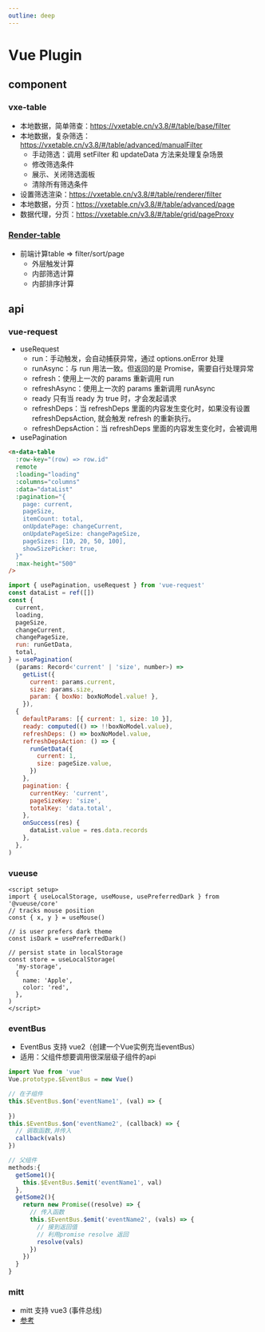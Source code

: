 ```yaml
---
outline: deep
---
```

# Vue Plugin
## component
### vxe-table
- 本地数据，简单筛查：https://vxetable.cn/v3.8/#/table/base/filter
- 本地数据，复杂筛选：https://vxetable.cn/v3.8/#/table/advanced/manualFilter
  - 手动筛选：调用 setFilter 和 updateData 方法来处理复杂场景
  - 修改筛选条件
  - 展示、关闭筛选面板
  - 清除所有筛选条件
- 设置筛选渲染：https://vxetable.cn/v3.8/#/table/renderer/filter
- 本地数据，分页：https://vxetable.cn/v3.8/#/table/advanced/page
- 数据代理，分页：https://vxetable.cn/v3.8/#/table/grid/pageProxy

### [Render-table](./render-table/index.md)
- 前端计算table => filter/sort/page
  - 外层触发计算
  - 内部筛选计算
  - 内部排序计算
## api
### vue-request
- useRequest
  - run：手动触发，会自动捕获异常，通过 options.onError 处理
  - runAsync：与 run 用法一致。但返回的是 Promise，需要自行处理异常
  - refresh：使用上一次的 params 重新调用 run
  - refreshAsync：使用上一次的 params 重新调用 runAsync
  - ready 只有当 ready 为 true 时，才会发起请求
  - refreshDeps：当 refreshDeps 里面的内容发生变化时，如果没有设置 refreshDepsAction, 就会触发 refresh 的重新执行。
  - refreshDepsAction：当 refreshDeps 里面的内容发生变化时，会被调用
- usePagination
```html
<n-data-table
  :row-key="(row) => row.id"
  remote
  :loading="loading"
  :columns="columns"
  :data="dataList"
  :pagination="{
    page: current,
    pageSize,
    itemCount: total,
    onUpdatePage: changeCurrent,
    onUpdatePageSize: changePageSize,
    pageSizes: [10, 20, 50, 100],
    showSizePicker: true,
  }"
  :max-height="500"
/>
```
```js
import { usePagination, useRequest } from 'vue-request'
const dataList = ref([])
const {
  current,
  loading,
  pageSize,
  changeCurrent,
  changePageSize,
  run: runGetData,
  total,
} = usePagination(
  (params: Record<'current' | 'size', number>) =>
    getList({
      current: params.current,
      size: params.size,
      param: { boxNo: boxNoModel.value! },
    }),
  {
    defaultParams: [{ current: 1, size: 10 }],
    ready: computed(() => !!boxNoModel.value),
    refreshDeps: () => boxNoModel.value,
    refreshDepsAction: () => {
      runGetData({
        current: 1,
        size: pageSize.value,
      })
    },
    pagination: {
      currentKey: 'current',
      pageSizeKey: 'size',
      totalKey: 'data.total',
    },
    onSuccess(res) {
      dataList.value = res.data.records
    },
  },
)
```
### vueuse
```vue
<script setup>
import { useLocalStorage, useMouse, usePreferredDark } from '@vueuse/core'
// tracks mouse position
const { x, y } = useMouse()

// is user prefers dark theme
const isDark = usePreferredDark()

// persist state in localStorage
const store = useLocalStorage(
  'my-storage',
  {
    name: 'Apple',
    color: 'red',
  },
)
</script>
```
### eventBus
- EventBus 支持 vue2（创建一个Vue实例充当eventBus）
- 适用：父组件想要调用很深层级子组件的api
```js
import Vue from 'vue'
Vue.prototype.$EventBus = new Vue()
```
```js
// 在子组件
this.$EventBus.$on('eventName1', (val) => {
  
})
this.$EventBus.$on('eventName2', (callback) => {
  // 调取函数,并传入
  callback(vals)
})
```
```js
// 父组件
methods:{
  getSome1(){
    this.$EventBus.$emit('eventName1', val)
  },
  getSome2(){
    return new Promise((resolve) => {
      // 传入函数
      this.$EventBus.$emit('eventName2', (vals) => {
        // 接到返回值
        // 利用promise resolve 返回
        resolve(vals)
      })
    })
  }
}
```
### mitt
- mitt 支持 vue3 (事件总线)
- [参考](https://juejin.cn/post/6973106775755063333)

